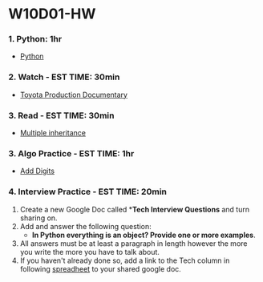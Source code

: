 # W10D01-HW

### 1. Python: 1hr
- [Python](https://git.generalassemb.ly/SEIR-224/W10D01-HW/blob/master/Python-HW.md)

### 2. Watch - EST TIME: 30min
- [Toyota Production Documentary](https://www.youtube.com/watch?v=k4-eJsFdxaU)

### 3. Read - EST TIME: 30min
- [Multiple inheritance](https://en.wikipedia.org/wiki/Multiple_inheritance)

### 3. Algo Practice - EST TIME: 1hr
- [Add Digits](https://git.generalassemb.ly/SEIR-224/W10D01-HW/blob/master/ALGO.MD)

### 4.  Interview Practice - EST TIME: 20min
1. Create a new Google Doc called ***Tech Interview Questions** and turn sharing on.
2. Add and answer the following question: 
   - **In Python everything is an object? Provide one or more examples**.
3. All answers must be at least a paragraph in length however the more you write the more you have to talk about.
4. If you haven't already done so, add a link to the Tech column in following [spreadheet](https://docs.google.com/spreadsheets/d/1S9-poFULhpext3xjNmuU1g-raZGKkFrODEACrIRFLi0/edit#gid=0) to your shared google doc.
